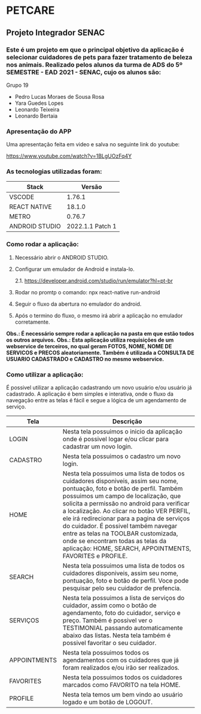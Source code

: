 # PETCARE
 ## Projeto Integrador SENAC

 ### Este é um projeto em que o principal objetivo da aplicação é selecionar cuidadores de pets para fazer tratamento de beleza nos animais. Realizado pelos alunos da turma de ADS do 5º SEMESTRE - EAD 2021 - SENAC, cujo os alunos são: 
 Grupo 19
 * Pedro Lucas Moraes de Sousa Rosa
 * Yara Guedes Lopes
 * Leonardo Teixeira 
 * Leonardo Bertaia

### Apresentação do APP

Uma apresentação feita em video e salva no seguinte link do youtube:

https://www.youtube.com/watch?v=1BLgUOzFq4Y

### As tecnologias utilizadas foram: 
Stack   | Versão
--------- | ------
VSCODE | 1.76.1
REACT NATIVE | 18.1.0
METRO | 0.76.7
ANDROID STUDIO | 2022.1.1 Patch 1

### Como rodar a aplicação:

1. Necessário abrir o ANDROID STUDIO. 

2. Configurar um emulador de Android e instala-lo. 

     2.1. https://developer.android.com/studio/run/emulator?hl=pt-br

3. Rodar no promtp o comando: npx react-native run-android

4. Seguir o fluxo da abertura no emulador do android. 

6. Após o termino do fluxo, o mesmo irá abrir a aplicação no emulador corretamente.


**Obs.: É necessário sempre rodar a aplicação na pasta em que estão todos os outros arquivos.**
**Obs.: Esta aplicação utiliza requisições de um webservice de terceiros, no qual geram FOTOS, NOME, NOME DE SERVICOS e PRECOS aleatoriamente. Também é utilizada a CONSULTA DE USUARIO CADASTRADO e CADASTRO no mesmo webservice.**


### Como utilizar a aplicação:
É possivel utilizar a aplicação cadastrando um novo usuário e/ou usuário já cadastrado. A aplicação é bem simples e interativa, onde o fluxo da navegação entre as telas é fácil e segue a lógica de um agendamento de serviço.  

Tela  | Descrição
--------- | ------
LOGIN | Nesta tela possuimos o inicio da aplicação onde é possivel logar e/ou clicar para cadastrar um novo login. 
CADASTRO | Nesta tela possuimos o cadastro um novo login. 
HOME | Nesta tela possuimos uma lista de todos os cuidadores disponiveis, assim seu nome, pontuação, foto e botão de perfil. Também possuimos um campo de localização, que solicita a permissão no android para verificar a localização. Ao clicar no botão VER PERFIL, ele irá redirecionar para a pagina de serviços do cuidador. É possivel também navegar entre as telas na TOOLBAR customizada, onde se encontram todas as telas da aplicação: HOME, SEARCH, APPOINTMENTS, FAVORITES e PROFILE. 
SEARCH | Nesta tela possuimos uma lista de todos os cuidadores disponiveis, assim seu nome, pontuação, foto e botão de perfil. Voce pode pesquisar pelo seu cuidador de prefencia.  
SERVIÇOS | Nesta tela possuimos a lista de serviços do cuidador, assim como o botão de agendamento, foto do cuidador, serviço e preço. Também é possivel ver o TESTIMONIAL passando automaticamente abaixo das listas. Nesta tela também é possivel favoritar o seu cuidador. 
APPOINTMENTS | Nesta tela possuimos todos os agendamentos com os cuidadores que já foram realizados e/ou irão ser realizados. 
FAVORITES | Nesta tela possuimos todos os cuidadores marcados como FAVORITO na tela HOME.
PROFILE | Nesta tela temos um bem vindo ao usuário logado e um botão de LOGOUT.  

 
